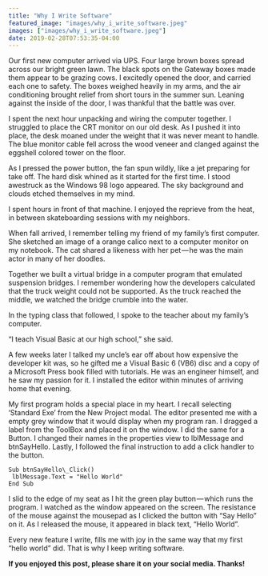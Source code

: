 ```yaml
---
title: "Why I Write Software"
featured_image: "images/why_i_write_software.jpeg"
images: ["images/why_i_write_software.jpeg"]
date: 2019-02-28T07:53:35-04:00
---
```


Our first new computer arrived via UPS. Four large brown boxes spread across our bright green lawn. The black spots on the Gateway boxes made them appear to be grazing cows. I excitedly opened the door, and carried each one to safety. The boxes weighed heavily in my arms, and the air conditioning brought relief from short tours in the summer sun. Leaning against the inside of the door, I was thankful that the battle was over.

I spent the next hour unpacking and wiring the computer together. I struggled to place the CRT monitor on our old desk. As I pushed it into place, the desk moaned under the weight that it was never meant to handle. The blue monitor cable fell across the wood veneer and clanged against the eggshell colored tower on the floor.

As I pressed the power button, the fan spun wildly, like a jet preparing for take off. The hard disk whined as it started for the first time. I stood awestruck as the Windows 98 logo appeared. The sky background and clouds etched themselves in my mind.

I spent hours in front of that machine. I enjoyed the reprieve from the heat, in between skateboarding sessions with my neighbors.

When fall arrived, I remember telling my friend of my family’s first computer. She sketched an image of a orange calico next to a computer monitor on my notebook. The cat shared a likeness with her pet — he was the main actor in many of her doodles.

Together we built a virtual bridge in a computer program that emulated suspension bridges. I remember wondering how the developers calculated that the truck weight could not be supported. As the truck reached the middle, we watched the bridge crumble into the water.

In the typing class that followed, I spoke to the teacher about my family’s computer.

“I teach Visual Basic at our high school,” she said.

A few weeks later I talked my uncle’s ear off about how expensive the developer kit was, so he gifted me a Visual Basic 6 (VB6) disc and a copy of a Microsoft Press book filled with tutorials. He was an engineer himself, and he saw my passion for it. I installed the editor within minutes of arriving home that evening.

My first program holds a special place in my heart. I recall selecting ‘Standard Exe’ from the New Project modal. The editor presented me with a empty grey window that it would display when my program ran. I dragged a label from the ToolBox and placed it on the window. I did the same for a Button. I changed their names in the properties view to lblMessage and btnSayHello. Lastly, I followed the final instruction to add a click handler to the button.

```
Sub btnSayHello\_Click()
 lblMessage.Text = "Hello World"
End Sub
```

I slid to the edge of my seat as I hit the green play button — which runs the program. I watched as the window appeared on the screen. The resistance of the mouse against the mousepad as I clicked the button with “Say Hello” on it. As I released the mouse, it appeared in black text, “Hello World”.

Every new feature I write, fills me with joy in the same way that my first “hello world” did. That is why I keep writing software.

**If you enjoyed this post, please share it on your social media. Thanks!**